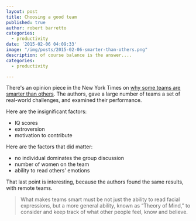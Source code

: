 ```yaml
---
layout: post
title: Choosing a good team
published: true
author: robert barretto
categories:
  - productivity
date: '2015-02-06 04:09:33'
image: "/img/posts/2015-02-06-smarter-than-others.png"
description: of course balance is the answer....
categories:
  - productivity

---
```


There's an opinion piece in the New York Times on [why some teams are smarter than others](http://www.nytimes.com/2015/01/18/opinion/sunday/why-some-teams-are-smarter-than-others.html). The authors, gave a large number of teams a set of real-world challenges, and examined their performance.

Here are the insignificant factors:

* IQ scores
* extroversion
* motivation to contribute

Here are the factors that did matter:

* no individual dominates the group discussion
* number of women on the team
* ability to read others' emotions

That last point is interesting, because the authors found the same results, with remote teams.  

>What makes teams smart must be not just the ability to read facial expressions, but a more general ability, known as “Theory of Mind,” to consider and keep track of what other people feel, know and believe.
